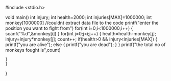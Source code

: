 #include <stdio.h>

void main()
int injury;
int health=2000;
int injuries[MAX]=1000000;
int monkey[1000000]            //couldnt extract data file to the code
    printf("enter the position you want to fight from")
    for(int i=0;i<1000000;i++)
    {
        scanf("%d",&monkey[i])
    }
    for(int j=0;j<i;j++)
    {
        health=health-monkey[j];
        injury=injury*monkey[j];
        count++;
        if(health>0 && injury<injuries[MAX])
{
    printf("you are alive");
    else
    {
    printf("you are dead");
}
}
printf("the total no of monkeys fought is",count)

        
    }
    }
}
